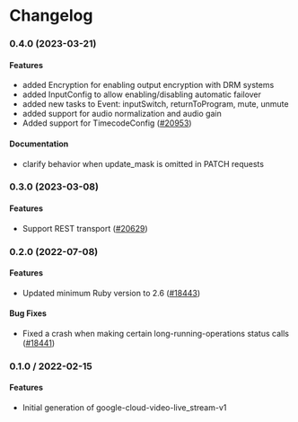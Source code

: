 # Changelog

### 0.4.0 (2023-03-21)

#### Features

* added Encryption for enabling output encryption with DRM systems 
* added InputConfig to allow enabling/disabling automatic failover 
* added new tasks to Event: inputSwitch, returnToProgram, mute, unmute 
* added support for audio normalization and audio gain 
* Added support for TimecodeConfig ([#20953](https://github.com/googleapis/google-cloud-ruby/issues/20953)) 
#### Documentation

* clarify behavior when update_mask is omitted in PATCH requests 

### 0.3.0 (2023-03-08)

#### Features

* Support REST transport ([#20629](https://github.com/googleapis/google-cloud-ruby/issues/20629)) 

### 0.2.0 (2022-07-08)

#### Features

* Updated minimum Ruby version to 2.6 ([#18443](https://github.com/googleapis/google-cloud-ruby/issues/18443)) 
#### Bug Fixes

* Fixed a crash when making certain long-running-operations status calls ([#18441](https://github.com/googleapis/google-cloud-ruby/issues/18441)) 

### 0.1.0 / 2022-02-15

#### Features

* Initial generation of google-cloud-video-live_stream-v1
